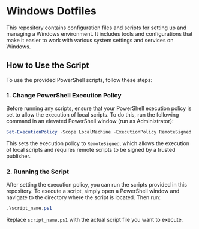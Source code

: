 # Windows Dotfiles

This repository contains configuration files and scripts for setting up and managing a Windows environment. It includes tools and configurations that make it easier to work with various system settings and services on Windows.

## How to Use the Script

To use the provided PowerShell scripts, follow these steps:

### 1. Change PowerShell Execution Policy

Before running any scripts, ensure that your PowerShell execution policy is set to allow the execution of local scripts. To do this, run the following command in an elevated PowerShell window (run as Administrator):

```powershell
Set-ExecutionPolicy -Scope LocalMachine -ExecutionPolicy RemoteSigned
```

This sets the execution policy to `RemoteSigned`, which allows the execution of local scripts and requires remote scripts to be signed by a trusted publisher.

### 2. Running the Script

After setting the execution policy, you can run the scripts provided in this repository. To execute a script, simply open a PowerShell window and navigate to the directory where the script is located. Then run:

```powershell
.\script_name.ps1
```

Replace `script_name.ps1` with the actual script file you want to execute.
